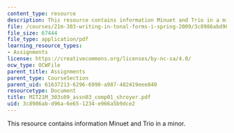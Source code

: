 ```yaml
---
content_type: resource
description: This resource contains information Minuet and Trio in a minor.
file: /courses/21m-303-writing-in-tonal-forms-i-spring-2009/3c8986abd96a6e651234e966a5b9dce2_MIT21M_303s09_assn03_comp01_shroyer.pdf
file_size: 67444
file_type: application/pdf
learning_resource_types:
- Assignments
license: https://creativecommons.org/licenses/by-nc-sa/4.0/
ocw_type: OCWFile
parent_title: Assignments
parent_type: CourseSection
parent_uid: 61637213-6296-6990-a987-482419eee840
resourcetype: Document
title: MIT21M_303s09_assn03_comp01_shroyer.pdf
uid: 3c8986ab-d96a-6e65-1234-e966a5b9dce2
---
```

This resource contains information Minuet and Trio in a minor.